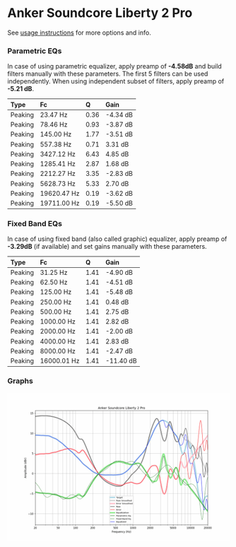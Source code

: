 # Anker Soundcore Liberty 2 Pro
See [usage instructions](https://github.com/jaakkopasanen/AutoEq#usage) for more options and info.

### Parametric EQs
In case of using parametric equalizer, apply preamp of **-4.58dB** and build filters manually
with these parameters. The first 5 filters can be used independently.
When using independent subset of filters, apply preamp of **-5.21 dB**.

| Type    | Fc          |    Q | Gain     |
|:--------|:------------|:-----|:---------|
| Peaking | 23.47 Hz    | 0.36 | -4.34 dB |
| Peaking | 78.46 Hz    | 0.93 | -3.87 dB |
| Peaking | 145.00 Hz   | 1.77 | -3.51 dB |
| Peaking | 557.38 Hz   | 0.71 | 3.31 dB  |
| Peaking | 3427.12 Hz  | 6.43 | 4.85 dB  |
| Peaking | 1285.41 Hz  | 2.87 | 1.68 dB  |
| Peaking | 2212.27 Hz  | 3.35 | -2.83 dB |
| Peaking | 5628.73 Hz  | 5.33 | 2.70 dB  |
| Peaking | 19620.47 Hz | 0.19 | -3.62 dB |
| Peaking | 19711.00 Hz | 0.19 | -5.50 dB |

### Fixed Band EQs
In case of using fixed band (also called graphic) equalizer, apply preamp of **-3.29dB**
(if available) and set gains manually with these parameters.

| Type    | Fc          |    Q | Gain      |
|:--------|:------------|:-----|:----------|
| Peaking | 31.25 Hz    | 1.41 | -4.90 dB  |
| Peaking | 62.50 Hz    | 1.41 | -4.51 dB  |
| Peaking | 125.00 Hz   | 1.41 | -5.48 dB  |
| Peaking | 250.00 Hz   | 1.41 | 0.48 dB   |
| Peaking | 500.00 Hz   | 1.41 | 2.75 dB   |
| Peaking | 1000.00 Hz  | 1.41 | 2.82 dB   |
| Peaking | 2000.00 Hz  | 1.41 | -2.00 dB  |
| Peaking | 4000.00 Hz  | 1.41 | 2.83 dB   |
| Peaking | 8000.00 Hz  | 1.41 | -2.47 dB  |
| Peaking | 16000.01 Hz | 1.41 | -11.40 dB |

### Graphs
![](./Anker%20Soundcore%20Liberty%202%20Pro.png)